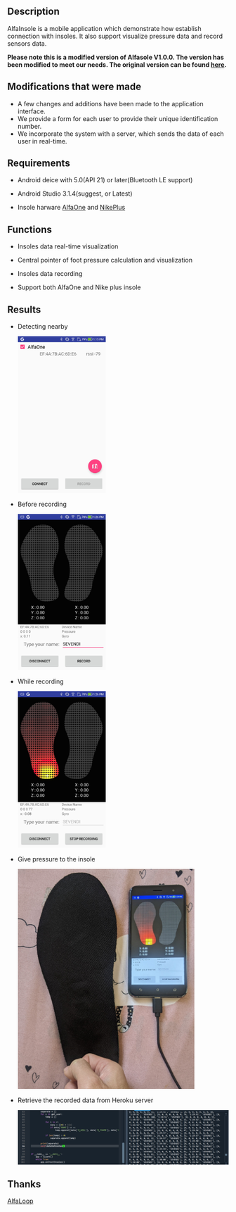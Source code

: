 
## Description
   
AlfaInsole is a mobile application which demonstrate how establish connection with insoles. 
It also support visualize pressure data and record sensors data.

**Please note this is a modified version of Alfasole V1.0.0. The version has been modified to meet our needs. The original version can be found [here](https://github.com/AlfaLoop/alfainsole).**


## Modifications that were made 

- A few changes and additions have been made to the application interface.
- We provide a form for each user to provide their unique identification number.
- We incorporate the system with a server, which sends the data of each user in real-time.
  
## Requirements
  
- Android deice with 5.0(API 21) or later(Bluetooth LE support)
  
- Android Studio 3.1.4(suggest, or Latest)
  
- Insole harware [AlfaOne]() and [NikePlus]()
  
  
## Functions
  
- Insoles data real-time visualization
  
- Central pointer of foot pressure calculation and visualization  
  
- Insoles data recording
  
- Support both AlfaOne and Nike plus insole
  

## Results
- Detecting nearby 
	<p align="left">
		<img src="samples/detecting_nearby.jpg" width="200"/>
	</p>
- Before recording
	<p align="left">
		<img src="samples/before_recording.jpg" width="200"/>
	</p>
- While recording
	<p align="left">
		<img src="samples/while_recording.jpg" width="200"/>
	</p>
- Give pressure to the insole
	<p align="left">
		<img src="samples/PXL_20220306_052958473.jpg" height="500"/>
	</p>
- Retrieve the recorded data from Heroku server
	<p align="left">
		<img src="samples/retrieve_data_from_heroku.png" width="900"/>
	</p>

## Thanks
 
[AlfaLoop](https://github.com/AlfaLoop)
  
 